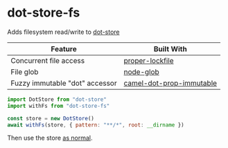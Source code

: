 # dot-store-fs

Adds filesystem read/write to [dot-store](/invrs/dot-store)

| Feature                        | Built With                                                                           |
| ------------------------------ | ------------------------------------------------------------------------------------ |
| Concurrent file access         | [proper-lockfile](https://github.com/moxystudio/node-proper-lockfile#readme)         |
| File glob                      | [node-glob](https://github.com/isaacs/node-glob)                                     |
| Fuzzy immutable "dot" accessor | [camel-dot-prop-immutable](https://github.com/invrs/camel-dot-prop-immutable#readme) |

```js
import DotStore from "dot-store"
import withFs from "dot-store-fs"

const store = new DotStore()
await withFs(store, { pattern: "**/*", root: __dirname })
```

Then use the store [as normal](/invrs/dot-store).
